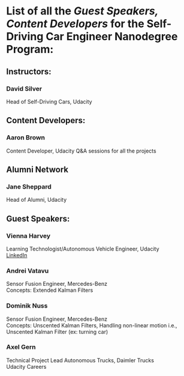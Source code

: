 # List of all the *Guest Speakers, Content Developers* for the Self-Driving Car Engineer Nanodegree Program:  

## Instructors:  

### David Silver  
Head of Self-Driving Cars, Udacity  



## Content Developers:  

### Aaron Brown  
Content Developer, Udacity
Q&A sessions for all the projects  



## Alumni Network  

### Jane Sheppard  
Head of Alumni, Udacity  



## Guest Speakers:  

### Vienna Harvey  
Learning Technologist/Autonomous Vehicle Engineer, Udacity  
[LinkedIn](https://www.linkedin.com/in/viennaharvey/)  

### Andrei Vatavu  
Sensor Fusion Engineer, Mercedes-Benz  
Concepts: Extended Kalman Filters  

### Dominik Nuss  
Sensor Fusion Engineer, Mercedes-Benz  
Concepts: Unscented Kalman Filters, Handling non-linear motion i.e., Unscented Kalman Filter (ex: turning car)  

### Axel Gern  
Technical Project Lead Autonomous Trucks, Daimler Trucks  
Udacity Careers  
